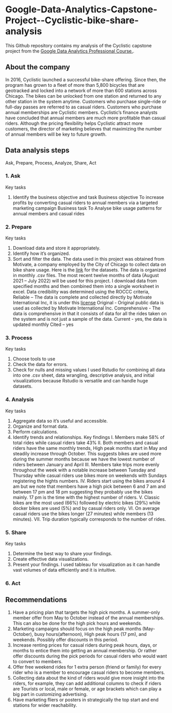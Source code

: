 # Google-Data-Analytics-Capstone-Project--Cyclistic-bike-share-analysis
This Github repository contains my analysis of the Cyclistic capstone project from the [Google Data Analytics Professional Course.](https://www.coursera.org/professional-certificates/google-data-analytics).

## About the company 
In 2016, Cyclistic launched a successful bike-share offering. Since then, the program has grown to a fleet of more than 5,800 bicycles that are geotracked and locked into a network of more than 600 stations across Chicago. The bikes can be unlocked from one station and returned to any other station in the system anytime.
Customers who purchase single-ride or full-day passes are referred to as casual riders. Customers who purchase annual memberships are Cyclistic members.
Cyclistic’s finance analysts have concluded that annual members are much more profitable than casual riders. Although the pricing flexibility helps Cyclistic attract more customers, the director of marketing believes that maximizing the number of annual members will be key to future growth. 
## Data analysis steps
Ask, Prepare, Process, Analyze, Share, Act
### 1.	Ask 
Key tasks
1. Identify the business objective and task
Business objective 
To increase profits by converting casual riders to annual members via a targeted marketing campaign 
Business task 
To Analyse bike usage patterns for annual members and casual rides 
### 2.	Prepare 
Key tasks
1. Download data and store it appropriately.
2. Identify how it’s organized.
3. Sort and filter the data.
The data used in this project was obtained from Motivate, a company employed by the City of Chicago to collect data on bike share usage. Here is the [link](https://divvy-tripdata.s3.amazonaws.com/index.html) for the datasets. 
The data is organized in monthly .csv files. The most recent twelve months of data (August 2021 – July 2022) will be used for this project. I download data from specified months and then combined them into a single worksheet in excel.
Data credibility was determined using the ROCCC criteria, 
Reliable – The data is complete and collected directly by Motivate International Inc, it is under this [license](https://ride.divvybikes.com/data-license-agreement) 
Original - Original public data is used as collected by Motivate International Inc.
Comprehensive - The data is comprehensive in that it consists of data for all the rides taken on the system and is not just a sample of the data.
Current - yes, the data is updated monthly
Cited – yes
### 3.	Process
Key tasks
1.	Choose tools to use
2.	Check the data for errors.
3.	Check for nulls and missing values 
I used Rstudio for combining all data into one .csv sheet, data wrangling, descriptive analysis, and initial visualizations because Rstudio is versatile and can handle huge datasets. 
### 4.	Analysis 
Key tasks
1. Aggregate data so it’s useful and accessible.
2. Organize and format data.
3. Perform calculations.
4. Identify trends and relationships.
Key findings 
I.	Members make 58% of total rides while casual riders take 43%
II.	Both members and casual riders have the same monthly trends, High peak months start in May and steadily increase through October. This suggests bikes are used more during the summer months because we have the lowest number of riders between January and April 
III.	Members take trips more evenly throughout the week with a notable increase between Tuesday and Thursday while casual riders use bikes more on weekends with Sundays registering the hights numbers. 
IV.	Riders start using the bikes around 4 am but we note that members have a high pick between 6 and 7 am and between 17 pm and 18 pm suggesting they probably use the bikes mainly.  17 pm is the time with the highest number of riders. 
V.	Classic bikes are the most used (66%) followed by electric bikes (29%) while docker bikes are used (5%) and by casual riders only. 
VI.	On average casual riders use the bikes longer (27 minutes) while members (13 minutes). 
VII.	Trip duration typically corresponds to the number of rides. 
### 5.	Share 
Key tasks
1. Determine the best way to share your findings.
2. Create effective data visualizations.
3. Present your findings.
I used tableau for visualization as it can handle vast volumes of data efficiently and it is intuitive. 
### 6.	Act
## Recommendations 
1.	Have a pricing plan that targets the high pick months. A summer-only member offer from May to October instead of the annual memberships. This can also be done for the high pick hours and weekends. 
2.	Marketing campaigns should focus on the high peak months (May-October), busy hours(afternoon), High peak hours (17 pm), and weekends. Possibly offer discounts in this period. 
3.	Increase renting prices for casual riders during peak hours, days, or months to entice them into getting an annual membership. Or rather offer discounts during the pick periods for casual riders who would want to convert to members.
4.	Offer free weekend rides for 1 extra person (friend or family) for every rider who is a member to encourage casual riders to become members.   
5.	Collecting data about the kind of riders would give more insight into the riders, for example, they can add additional columns to check if riders are Tourists or local, male or female, or age brackets which can play a big part in customizing advertising. 
6.	Have marketing fliers or posters in strategically the top start and end stations for wider reachability. 

